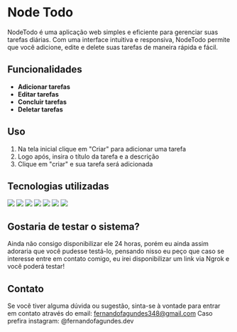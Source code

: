 # Node Todo

NodeTodo é uma aplicação web simples e eficiente para gerenciar suas tarefas diárias. Com uma interface intuitiva e responsiva, NodeTodo permite que você adicione, edite e delete suas tarefas de maneira rápida e fácil.

## Funcionalidades

- **Adicionar tarefas**
- **Editar tarefas**
- **Concluir tarefas**
- **Deletar tarefas**

## Uso

1. Na tela inicial clique em "Criar" para adicionar uma tarefa
2. Logo após, insira o título da tarefa e a descrição
3. Clique em "criar" e sua tarefa será adicionada

## Tecnologias utilizadas 
<div>
  <img src="https://img.shields.io/badge/JavaScript-F7DF1E.svg?style=for-the-badge&logo=JavaScript&logoColor=black"></img>
  <img src="https://img.shields.io/badge/HTML5-E34F26.svg?style=for-the-badge&logo=HTML5&logoColor=white"></img>
  <img src="https://img.shields.io/badge/CSS3-1572B6.svg?style=for-the-badge&logo=CSS3&logoColor=white"></img>
  <img src="https://img.shields.io/badge/Handlebars.js-000000.svg?style=for-the-badge&logo=handlebarsdotjs&logoColor=white"></img>
  <img src="https://img.shields.io/badge/Node.js-5FA04E.svg?style=for-the-badge&logo=nodedotjs&logoColor=white"></img>
  <img src="https://img.shields.io/badge/Express-000000.svg?style=for-the-badge&logo=Express&logoColor=white"></img>
  <img src="https://img.shields.io/badge/MySQL-4479A1.svg?style=for-the-badge&logo=MySQL&logoColor=white"></img>
</div>

## Gostaria de testar o sistema?
Ainda não consigo disponibilizar ele 24 horas, porém eu ainda assim adoraria que você pudesse testá-lo, pensando nisso eu peço que caso se interesse entre em contato comigo, eu irei disponibilizar um link via Ngrok e você poderá testar!


## Contato
Se você tiver alguma dúvida ou sugestão, sinta-se à vontade para entrar em contato através do email: fernandofagundes348@gmail.com
Caso prefira instagram: @fernandofagundes.dev
